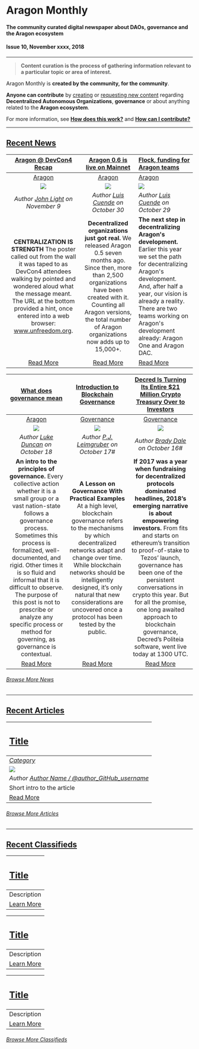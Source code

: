 
# Aragon Monthly
#### The community curated digital newspaper about DAOs, governance and the Aragon ecosystem
#### Issue 10, November xxxx, 2018
___
> **Content curation is the process of gathering information relevant to a particular topic or area of interest.**

Aragon Monthly is **created by the community, for the community**.

**Anyone can contribute** by [creating](guides/guide_for_submitting_a_new_pull_request.md) or [requesting new content](https://github.com/aragon/aragon-monthly/issues) regarding **Decentralized Autonomous Organizations**, **governance** or about anything related to the **Aragon ecosystem**.

For more information, see [**How does this work?**](info/index.md#how-does-this-work) and [**How can I contribute?**](info/index.md#how-can-i-contribute)
___

## [Recent News](news/index.md)

[**Aragon @ DevCon4 Recap**](https://blog.aragon.org/devcon4-recap/) | [**Aragon 0.6 is live on Mainnet**](https://blog.aragon.org/aragon-06-is-live-on-mainnet/) | [**Flock, funding for Aragon teams**](https://blog.aragon.org/flock-funding-for-aragon-teams/) |
:-----------:|:-----------:|:-----------|
[Aragon](https://monthly.aragon.org/news/aragon/) |[Aragon](https://monthly.aragon.org/news/aragon/) | [Aragon](https://monthly.aragon.org/news/aragon/) |
[<img src="https://blog.aragon.org/content/images/2018/11/header_post.jpg">](https://blog.aragon.org/devcon4-recap/) | [<img src="https://blog.aragon.org/content/images/2018/10/header_06_mainnet_small.jpg">](https://blog.aragon.org/aragon-06-is-live-on-mainnet/) | [<img src="https://blog.aragon.org/content/images/2018/10/Flock_header02.png">](https://blog.aragon.org/flock-funding-for-aragon-teams/) |
_Author [John Light](https://blog.aragon.org/author/light/) on November 9_ | _Author [Luis Cuende](https://blog.aragon.org/author/luis/) on October 30_ | _Author [Luis Cuende](https://blog.aragon.org/author/luis/) on October 29_ |
**CENTRALIZATION IS STRENGTH** The poster called out from the wall it was taped to as DevCon4 attendees walking by pointed and wondered aloud what the message meant. The URL at the bottom provided a hint, once entered into a web browser: www.unfreedom.org. | **Decentralized organizations just got real.** We released Aragon 0.5 seven months ago. Since then, more than 2,500 organizations have been created with it. Counting all Aragon versions, the total number of Aragon organizations now adds up to 15,000+. | **The next step in decentralizing Aragon's development.** Earlier this year we set the path for decentralizing Aragon's development. And, after half a year, our vision is already a reality. There are two teams working on Aragon's development already: Aragon One and Aragon DAC. |
[Read More](https://blog.aragon.org/devcon4-recap/) | [Read More](https://blog.aragon.org/aragon-06-is-live-on-mainnet/) | [Read More](https://blog.aragon.org/flock-funding-for-aragon-teams/) |

[**What does governance mean**](https://blog.aragon.org/what-does-governance-mean/) | [**Introduction to Blockchain Governance**](https://blog.district0x.io/introduction-to-blockchain-governance-bc6eea42ada3) | [**Decred Is Turning Its Entire $21 Million Crypto Treasury Over to Investors**](https://www.coindesk.com/decred-is-turning-its-entire-21-million-crypto-treasury-over-to-investors) |
:-----------:|:-----------:|:-----------:|
[Aragon](https://monthly.aragon.org/news/aragon/) | [Governance](https://monthly.aragon.org/news/governance/) | [Governance](https://monthly.aragon.org/news/governance/) |
[<img src="https://blog.aragon.org/content/images/2018/10/what_does_governance_mean_header_small2.png">](https://blog.aragon.org/what-does-governance-mean/) | [<img src="https://cdn-images-1.medium.com/max/1600/1*MA-1rIwl-r0n4NlhuFQQaQ.jpeg">](https://blog.district0x.io/introduction-to-blockchain-governance-bc6eea42ada3) | [<img src="https://www.coindesk.com/wp-content/uploads/2018/10/Parthenon-860x430.jpg">](https://www.coindesk.com/decred-is-turning-its-entire-21-million-crypto-treasury-over-to-investors) |
_Author [Luke Duncan](https://blog.aragon.org/author/luke/) on October 18_ | _Author [P.J. Leimgruber](https://blog.district0x.io/@misterpeej?source=post_header_lockup) on October 17#_ | _Author [Brady Dale](https://www.coindesk.com/author/bdale) on October 16#_ |
**An intro to the principles of governance.** Every collective action whether it is a small group or a vast nation-state follows a governance process. Sometimes this process is formalized, well-documented, and rigid. Other times it is so fluid and informal that it is difficult to observe. The purpose of this post is not to prescribe or analyze any specific process or method for governing, as governance is contextual. | **A Lesson on Governance With Practical Examples** At a high level, blockchain governance refers to the mechanisms by which decentralized networks adapt and change over time. While blockchain networks should be intelligently designed, it’s only natural that new considerations are uncovered once a protocol has been tested by the public. | **If 2017 was a year when fundraising for decentralized protocols dominated headlines, 2018’s emerging narrative is about empowering investors.**  From fits and starts on ethereum’s transition to proof-of-stake to Tezos’ launch, governance has been one of the persistent conversations in crypto this year. But for all the promise, one long awaited approach to blockchain governance, Decred’s Politeia software, went live today at 1300 UTC. |
[Read More](https://blog.aragon.org/what-does-governance-mean/) | [Read More](https://blog.district0x.io/introduction-to-blockchain-governance-bc6eea42ada3) | [Read More](https://www.coindesk.com/decred-is-turning-its-entire-21-million-crypto-treasury-over-to-investors) |

###### [Browse More News](news/index.md)

___
## [Recent Articles](articles/index.md)

[<h2>Title</h2>](category/title_of_the_article.md) |
:-----------|
[_Category_](#category) |
![](../../images/monthly_no_image.png) |
_Author [Author Name / @author_GitHub_username](https://github.com/author_GitHub_username)_ |
Short intro to the article |
[Read More](category/title_of_the_article.md) |

###### [Browse More Articles](articles/index.md)
___
## [Recent Classifieds](classifieds/index.md)

[<h2>Title</h2>](URI) |
:-----------|
Description |
[Learn More](URI) |

[<h2>Title</h2>](URI) |
:-----------|
Description |
[Learn More](URI) |

[<h2>Title</h2>](URI) |
:-----------|
Description |
[Learn More](URI) |

###### [Browse More Classifieds](classifieds/index.md)
